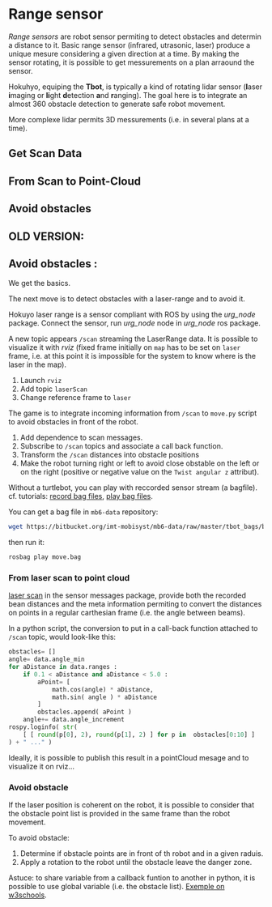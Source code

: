 
# Range sensor

*Range sensors* are robot sensor permiting to detect obstacles and determin a distance to it.
Basic range sensor (infrared, utrasonic, laser) produce a unique mesure considering a given direction at a time.
By making the sensor rotating, it is possible to get messurements on a plan arraound the sensor. 

Hokuhyo, equiping the **Tbot**, is typically a kind of rotating lidar sensor (**l**aser **i**maging or **li**ght **d**etection **a**nd **r**anging).
The goal here is to integrate an almost 360 obstacle detection to generate safe robot movement.

More complexe lidar permits 3D messurements (i.e. in several plans at a time).


## Get Scan Data

## From Scan to Point-Cloud

## Avoid obstacles







## OLD VERSION:

## Avoid obstacles :

We get the basics.

The next move is to detect obstacles with a laser-range and to avoid it.

Hokuyo laser range is a sensor compliant with ROS by using the *urg_node* package. Connect the sensor, run *urg_node* node in *urg_node* ros package. 

A new topic appears `/scan` streaming the LaserRange data. It is possible to visualize it with *rviz* (fixed frame initially on `map` has to be set on `laser` frame, i.e. at this point it is impossible for the system to know where is the laser in the map).

1. Launch `rviz`
2. Add topic `laserScan`
3. Change reference frame to `laser`

The game is to integrate incoming information from `/scan` to `move.py` script to avoid obstacles in front of the robot.

1. Add dependence to scan messages. 
2. Subscribe to `/scan` topics and associate a call back function.
3. Transform the `/scan` distances into obstacle positions
4. Make the robot turning right or left to avoid close obstable on the left  or on the right (positive or negative value on the `Twist angular z` attribut).

Without a turtlebot, you can play with reccorded sensor stream (a bagfile).
cf. tutorials: [record bag files](http://wiki.ros.org/ROS/Tutorials/Recording%20and%20playing%20back%20data), [play bag files](http://wiki.ros.org/ROS/Tutorials/reading%20msgs%20from%20a%20bag%20file).

You can get a bag file in `mb6-data` repository:

```bash
wget https://bitbucket.org/imt-mobisyst/mb6-data/raw/master/tbot_bags/bags/tbot_bag_first_loop.bag -O move.bag
```

then run it: 

```bash
rosbag play move.bag
```

### From laser scan to point cloud

[laser scan](https://docs.ros.org/en/noetic/api/sensor_msgs/html/msg/LaserScan.html) in the sensor messages package, provide both the recorded bean distances and the meta information permiting to convert the distances on points in a regular carthesian frame (i.e. the angle between beams).

In a python script, the conversion to put in a call-back function attached to `/scan` topic, would look-like this:

```python
obstacles= []
angle= data.angle_min
for aDistance in data.ranges :
    if 0.1 < aDistance and aDistance < 5.0 :
        aPoint= [ 
            math.cos(angle) * aDistance, 
            math.sin( angle ) * aDistance
        ]
        obstacles.append( aPoint )
    angle+= data.angle_increment
rospy.loginfo( str(
    [ [ round(p[0], 2), round(p[1], 2) ] for p in  obstacles[0:10] ] 
) + " ..." )
```

Ideally, it is possible to publish this result in a pointCloud mesage and to visualize it on rviz...


### Avoid obstacle

If the laser position is coherent on the robot, it is possible to consider that the obstacle point list is provided in the same frame than the robot movement.

To avoid obstacle:

1. Determine if obstacle points are in front of th robot and in a given raduis.
2. Apply a rotation to the robot until the obstacle leave the danger zone.

Astuce: to share variable from a callback funtion to another in python, it is possible to use global variable (i.e. the obstacle list). [Exemple on w3schools](https://www.w3schools.com/python/gloss_python_global_variables.asp).
